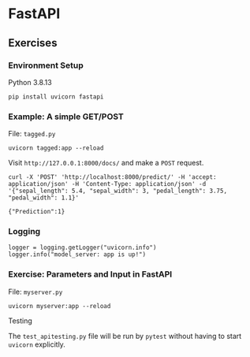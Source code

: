 # FastAPI

## Exercises

### Environment Setup

Python 3.8.13

```
pip install uvicorn fastapi
```

### Example: A simple GET/POST

File: `tagged.py`

```
uvicorn tagged:app --reload
```

Visit `http://127.0.0.1:8000/docs/` and make a `POST` request.

```
curl -X 'POST' 'http://localhost:8000/predict/' -H 'accept: application/json' -H 'Content-Type: application/json' -d '{"sepal_length": 5.4, "sepal_width": 3, "pedal_length": 3.75, "pedal_width": 1.1}'

{"Prediction":1}
```

### Logging
```
logger = logging.getLogger("uvicorn.info")
logger.info("model_server: app is up!")
```

### Exercise: Parameters and Input in FastAPI

File: `myserver.py`

```
uvicorn myserver:app --reload
```
Testing

The `test_apitesting.py` file will be run by `pytest` without having to
start `uvicorn` explicitly.

